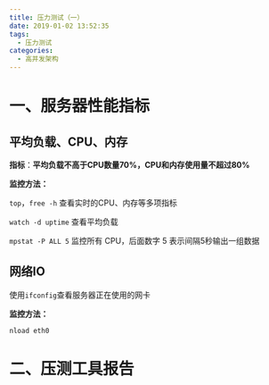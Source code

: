 ```yaml
---
title: 压力测试（一）
date: 2019-01-02 13:52:35
tags:
  - 压力测试
categories:
  - 高并发架构
---
```


# 一、服务器性能指标

## 平均负载、CPU、内存

**指标**：**平均负载不高于CPU数量70%，CPU和内存使用量不超过80%**

**监控方法：**

`top`，`free -h` 查看实时的CPU、内存等多项指标

`watch -d uptime`  查看平均负载

`mpstat -P ALL 5`  监控所有 CPU，后面数字 5 表示间隔5秒输出一组数据

## 网络IO

使用`ifconfig`查看服务器正在使用的网卡

**监控方法：**

`nload eth0`

# 二、压测工具报告















